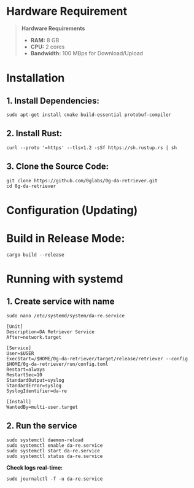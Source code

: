 
# Hardware Requirement
> **Hardware Requirements**
> 
> - **RAM:** 8 GB
> - **CPU:** 2 cores
> - **Bandwidth:** 100 MBps for Download/Upload


# Installation

## 1. Install Dependencies:
```sudo apt-get update
sudo apt-get install cmake build-essential protobuf-compiler
```
## 2. Install Rust:
```
curl --proto '=https' --tlsv1.2 -sSf https://sh.rustup.rs | sh
```
## 3. Clone the Source Code:
```
git clone https://github.com/0glabs/0g-da-retriever.git
cd 0g-da-retriever
```
# Configuration (Updating)

# Build in Release Mode:
```
cargo build --release
```
# Running with systemd
## 1. Create service with name
```
sudo nano /etc/systemd/system/da-re.service
```

```
[Unit]
Description=DA Retriever Service
After=network.target

[Service]
User=$USER
ExecStart=/$HOME/0g-da-retriever/target/release/retriever --config $HOME/0g-da-retriever/run/config.toml
Restart=always
RestartSec=10
StandardOutput=syslog
StandardError=syslog
SyslogIdentifier=da-re

[Install]
WantedBy=multi-user.target
```
## 2. Run the service

```
sudo systemctl daemon-reload
sudo systemctl enable da-re.service
sudo systemctl start da-re.service
sudo systemctl status da-re.service
```

**Check logs real-time:**

```sudo journalctl -f -u da-re.service```
